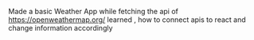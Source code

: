 Made a basic Weather App while fetching the api of https://openweathermap.org/ 
learned , how to connect apis to react and change information accordingly
